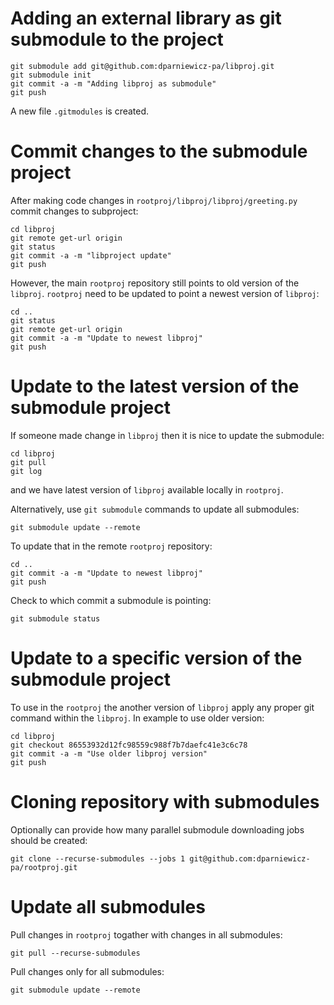 # Adding an external library as git submodule to the project

```
git submodule add git@github.com:dparniewicz-pa/libproj.git
git submodule init
git commit -a -m "Adding libproj as submodule"
git push
```
A new file `.gitmodules` is created.

# Commit changes to the submodule project
After making code changes in `rootproj/libproj/libproj/greeting.py`
commit changes to subproject:
```
cd libproj
git remote get-url origin
git status
git commit -a -m "libproject update"
git push
```
However, the main `rootproj` repository still points to old version of the `libproj`. 
`rootproj` need to be updated to point a newest version of `libproj`:
```
cd ..
git status
git remote get-url origin
git commit -a -m "Update to newest libproj"
git push
```

# Update to the latest version of the submodule project

If someone made change in `libproj` then it is nice to update the submodule:
```
cd libproj
git pull
git log
```
and we have latest version of `libproj` available locally in `rootproj`.

Alternatively, use `git submodule` commands to update all submodules:
```
git submodule update --remote
```

To update that in the remote `rootproj` repository: 
```
cd ..
git commit -a -m "Update to newest libproj"
git push
```

Check to which commit a submodule is pointing:
```
git submodule status
```

# Update to a specific version of the submodule project
To use in the `rootproj` the another version of `libproj` apply any proper git command within the `libproj`.
In example to use older version:
```
cd libproj
git checkout 86553932d12fc98559c988f7b7daefc41e3c6c78
git commit -a -m "Use older libproj version"
git push
```

# Cloning repository with submodules
Optionally can provide how many parallel submodule downloading jobs should be created:
```
git clone --recurse-submodules --jobs 1 git@github.com:dparniewicz-pa/rootproj.git
```

# Update all submodules

Pull changes in `rootproj` togather with changes in all submodules:
```
git pull --recurse-submodules
```
Pull changes only for all submodules:
```
git submodule update --remote
```


